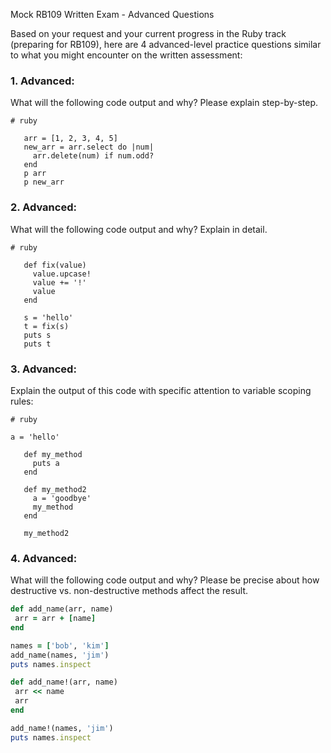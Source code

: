Mock RB109 Written Exam - Advanced Questions

Based on your request and your current progress in the Ruby track (preparing for RB109), here are 4 advanced-level practice questions similar to what you might encounter on the written assessment:

### 1.  ​Advanced​: 

What will the following code output and why? Please explain step-by-step.

```
# ruby

   arr = [1, 2, 3, 4, 5]
   new_arr = arr.select do |num|
     arr.delete(num) if num.odd?
   end
   p arr
   p new_arr
```

### 2.  ​Advanced​: 

What will the following code output and why? Explain in detail.

```
# ruby

   def fix(value)
     value.upcase!
     value += '!'
     value
   end

   s = 'hello'
   t = fix(s)
   puts s
   puts t
```
### 3.  ​Advanced​: 

Explain the output of this code with specific attention to variable scoping rules:

```
# ruby

a = 'hello'

   def my_method
     puts a
   end

   def my_method2
     a = 'goodbye'
     my_method
   end

   my_method2
```
   
### 4.  ​Advanced​: 

What will the following code output and why? Please be precise about how destructive vs. non-destructive methods affect the result.

```ruby
def add_name(arr, name)
 arr = arr + [name]
end

names = ['bob', 'kim']
add_name(names, 'jim')
puts names.inspect

def add_name!(arr, name)
 arr << name
 arr
end

add_name!(names, 'jim')
puts names.inspect
```